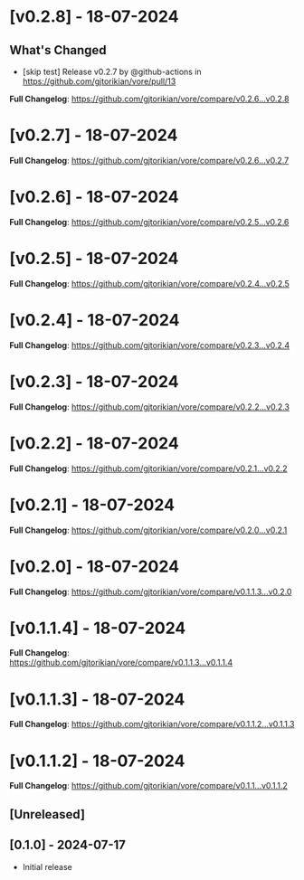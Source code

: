 # [v0.2.8] - 18-07-2024
## What's Changed
* [skip test] Release v0.2.7 by @github-actions in https://github.com/gjtorikian/vore/pull/13


**Full Changelog**: https://github.com/gjtorikian/vore/compare/v0.2.6...v0.2.8
# [v0.2.7] - 18-07-2024
**Full Changelog**: https://github.com/gjtorikian/vore/compare/v0.2.6...v0.2.7
# [v0.2.6] - 18-07-2024
**Full Changelog**: https://github.com/gjtorikian/vore/compare/v0.2.5...v0.2.6
# [v0.2.5] - 18-07-2024
**Full Changelog**: https://github.com/gjtorikian/vore/compare/v0.2.4...v0.2.5
# [v0.2.4] - 18-07-2024
**Full Changelog**: https://github.com/gjtorikian/vore/compare/v0.2.3...v0.2.4
# [v0.2.3] - 18-07-2024
**Full Changelog**: https://github.com/gjtorikian/vore/compare/v0.2.2...v0.2.3
# [v0.2.2] - 18-07-2024
**Full Changelog**: https://github.com/gjtorikian/vore/compare/v0.2.1...v0.2.2
# [v0.2.1] - 18-07-2024
**Full Changelog**: https://github.com/gjtorikian/vore/compare/v0.2.0...v0.2.1
# [v0.2.0] - 18-07-2024
**Full Changelog**: https://github.com/gjtorikian/vore/compare/v0.1.1.3...v0.2.0
# [v0.1.1.4] - 18-07-2024
**Full Changelog**: https://github.com/gjtorikian/vore/compare/v0.1.1.3...v0.1.1.4
# [v0.1.1.3] - 18-07-2024
**Full Changelog**: https://github.com/gjtorikian/vore/compare/v0.1.1.2...v0.1.1.3
# [v0.1.1.2] - 18-07-2024
**Full Changelog**: https://github.com/gjtorikian/vore/compare/v0.1.1...v0.1.1.2
## [Unreleased]

## [0.1.0] - 2024-07-17

- Initial release
